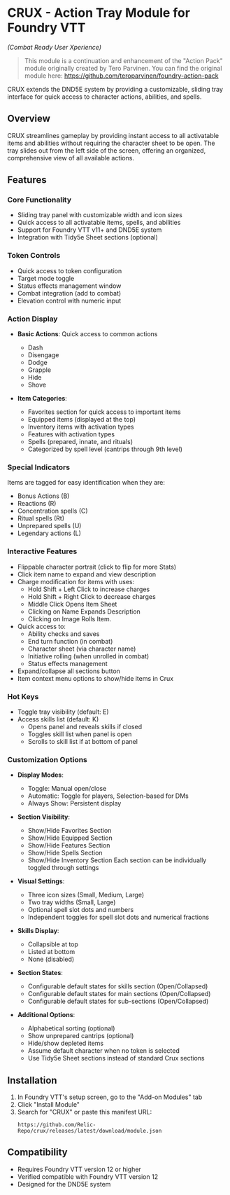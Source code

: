 # CRUX - Action Tray Module for Foundry VTT
*(Combat Ready User Xperience)*

> This module is a continuation and enhancement of the "Action Pack" module originally created by Tero Parvinen. You can find the original module here: https://github.com/teroparvinen/foundry-action-pack

CRUX extends the DND5E system by providing a customizable, sliding tray interface for quick access to character actions, abilities, and spells.

## Overview

CRUX streamlines gameplay by providing instant access to all activatable items and abilities without requiring the character sheet to be open. The tray slides out from the left side of the screen, offering an organized, comprehensive view of all available actions.

## Features

### Core Functionality
- Sliding tray panel with customizable width and icon sizes
- Quick access to all activatable items, spells, and abilities
- Support for Foundry VTT v11+ and DND5E system
- Integration with Tidy5e Sheet sections (optional)

### Token Controls
- Quick access to token configuration
- Target mode toggle
- Status effects management window
- Combat integration (add to combat)
- Elevation control with numeric input

### Action Display
- **Basic Actions**: Quick access to common actions
  - Dash
  - Disengage
  - Dodge
  - Grapple
  - Hide
  - Shove

- **Item Categories**:
  - Favorites section for quick access to important items
  - Equipped items (displayed at the top)
  - Inventory items with activation types
  - Features with activation types
  - Spells (prepared, innate, and rituals)
  - Categorized by spell level (cantrips through 9th level)

### Special Indicators
Items are tagged for easy identification when they are:
- Bonus Actions (B)
- Reactions (R)
- Concentration spells (C)
- Ritual spells (Rt)
- Unprepared spells (U)
- Legendary actions (L)

### Interactive Features
- Flippable character portrait (click to flip for more Stats)
- Click item name to expand and view description
- Charge modification for items with uses:
  - Hold Shift + Left Click to increase charges
  - Hold Shift + Right Click to decrease charges
  - Middle Click Opens Item Sheet
  - Clicking on Name Expands Description
  - Clicking on Image Rolls Item.
- Quick access to:
  - Ability checks and saves
  - End turn function (in combat)
  - Character sheet (via character name)
  - Initiative rolling (when unrolled in combat)
  - Status effects management
- Expand/collapse all sections button
- Item context menu options to show/hide items in Crux

### Hot Keys
- Toggle tray visibility (default: E)
- Access skills list (default: K)
  - Opens panel and reveals skills if closed
  - Toggles skill list when panel is open
  - Scrolls to skill list if at bottom of panel

### Customization Options
- **Display Modes**:
  - Toggle: Manual open/close
  - Automatic: Toggle for players, Selection-based for DMs
  - Always Show: Persistent display

- **Section Visibility**:
  - Show/Hide Favorites Section
  - Show/Hide Equipped Section
  - Show/Hide Features Section
  - Show/Hide Spells Section
  - Show/Hide Inventory Section
  Each section can be individually toggled through settings

- **Visual Settings**:
  - Three icon sizes (Small, Medium, Large)
  - Two tray widths (Small, Large)
  - Optional spell slot dots and numbers
  - Independent toggles for spell slot dots and numerical fractions

- **Skills Display**:
  - Collapsible at top
  - Listed at bottom
  - None (disabled)

- **Section States**:
  - Configurable default states for skills section (Open/Collapsed)
  - Configurable default states for main sections (Open/Collapsed)
  - Configurable default states for sub-sections (Open/Collapsed)

- **Additional Options**:
  - Alphabetical sorting (optional)
  - Show unprepared cantrips (optional)
  - Hide/show depleted items
  - Assume default character when no token is selected
  - Use Tidy5e Sheet sections instead of standard Crux sections

## Installation

1. In Foundry VTT's setup screen, go to the "Add-on Modules" tab
2. Click "Install Module"
3. Search for "CRUX" or paste this manifest URL:
   ```
   https://github.com/Relic-Repo/crux/releases/latest/download/module.json
   ```

## Compatibility
- Requires Foundry VTT version 12 or higher
- Verified compatible with Foundry VTT version 12
- Designed for the DND5E system
